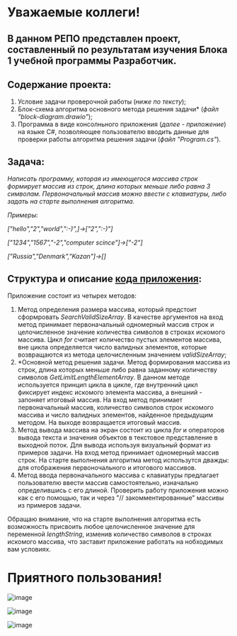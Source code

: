﻿# Уважаемые коллеги!

## В данном РЕПО представлен проект, составленный по результатам изучения Блока 1 учебной программы Разработчик.

## Содержание проекта:

1. Условие задачи проверочной работы (*ниже по тексту*);  
2. Блок-схема алгоритма основного метода решения задачи* (*файл "block-diagram.drawio"*);
3. Программа в виде консолньного приложения (*далее - приложение*) на языке C#, позволяющее пользователю вводить данные для проверки работы алгоритма решения задачи (*файл "Program.cs"*).

## Задача:

*Написать программу, которая из имеющегося массива строк формирует массив из строк, длина которых меньше либо равна 3 символам. 
Первоначальный массив можно ввести с клавиатуры, либо задать на старте выполнения алгоритма.*

*Примеры:*

*["hello","2","world",":-)",]->["2",":-)"]*

*["1234","1567","-2","computer scince"]->["-2"]*

*["Russia","Denmark","Kazan"]->[]* 

## Структура и описание [кода приложения](https://github.com/ILYA-NASA/VerificationWork1-GB/blob/main/Program.cs):

Приложение состоит из четырех методов:

1. Метод определения размера массива, который предстоит сформровать *SearchValidSizeArray*. 
В качестве аргументов на вход метод принимает первоначальный одномерный массив строк и целочисленное значение количества символов в строках искомого массива.
Цикл *for* считает количество пустых элементов массива, вне цикла определяется число валидных элементов, которые возвращаются из метода целочисленным значением *validSizeArray*;  
2. *Основной метод решения задачи.
Метод формирования массива из строк, длина которых меньше либо равна заданному количеству символов *GetLimitLengthElementArray*.
В данном методе используется принцип цикла в цикле, где внутренний цикл фиксирует индекс искомого элемента массива, а внешний - запоняет итоговый массив. 
На вход метод принимает первоначальный массив, количество символов строк искомого массива и число валидных элементов, найденное предыдущим методом.
На выходе возвращается итоговый массив. 
3. Метод вывода массива на экран состоит из цикла *for* и операторов вывода текста и значения объектов в текстовое представление в выходной поток. Для вывода используя визуальный формат из примеров задачи. 
На вход метод принимает одномерный массив строк.
На старте выполнения алгоритма метод использутся дважды: для отображения первоночального и итогового массивов. 
4. Метод ввода первоначального массива с клавиатуры предлагает пользователю ввести массив самостоятельно, изначально определившись с его длиной. 
Проверить работу приложения можно как с его помощью, так и через "// закомментированные" массивы из примеров задачи. 

Обращаю внимание, что на старте выполнения алгоритма есть возможность присвоить любое целочисленное значение для переменной *lengthString*, изменив количество символов в строках искомого массива, что заставит приложение работать на нобходимых вам условиях. 

# Приятного пользования!

![image](https://user-images.githubusercontent.com/99810114/200754412-b73f5af0-0198-427c-bc3a-d7ea12fa073c.png)

![image](https://user-images.githubusercontent.com/99810114/200753536-89bcae54-e1c3-47ce-bb73-394fd6afca1a.png)

![image](https://user-images.githubusercontent.com/99810114/200753631-136235d3-865e-4863-b59b-6c38a81e96c7.png)
